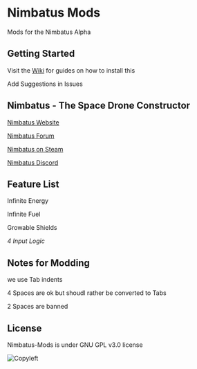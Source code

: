 # Nimbatus Mods
Mods for the Nimbatus Alpha

## Getting Started

Visit the [Wiki](https://github.com/OmegaRogue/Nimbatus-Mods/wiki) for guides on how to install this

Add Suggestions in Issues
## Nimbatus - The Space Drone Constructor
[Nimbatus Website](http://www.nimbatus.ch/)

[Nimbatus Forum](http://strayfawnstudio.com/forum/)

[Nimbatus on Steam](http://store.steampowered.com/app/383840/Nimbatus__The_Space_Drone_Constructor/)

[Nimbatus Discord](https://discordapp.com/invite/rdEjXYj)

## Feature List
Infinite Energy

Infinite Fuel

Growable Shields

*4 Input Logic*

## Notes for Modding
we use Tab indents

4 Spaces are ok but shoudl rather be converted to Tabs

2 Spaces are banned

## License
Nimbatus-Mods is under GNU GPL v3.0 license

![Copyleft](https://upload.wikimedia.org/wikipedia/commons/thumb/8/8b/Copyleft.svg/2000px-Copyleft.svg.png)
